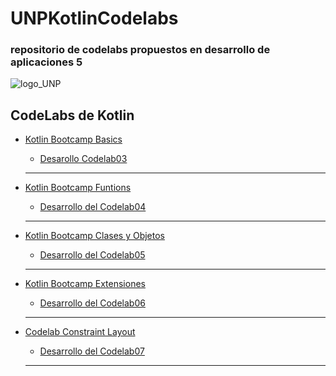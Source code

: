# UNPKotlinCodelabs
<h3>repositorio de codelabs propuestos en desarrollo de aplicaciones 5</h3>


![logo_UNP](https://github.com/user-attachments/assets/72e2ba77-7379-4de0-89f6-f8c346d9b1f7)

<h2>CodeLabs de Kotlin</h2>


* <a href="https://developer.android.com/codelabs/kotlin-bootcamp-basics">Kotlin Bootcamp Basics</a>
   - <a href="https://github.com/HaroldArguelloNic/UNPKotlinCodelabs/tree/main/CodeLab03">Desarollo Codelab03</a>
   ***
    
* <a href="https://developer.android.com/codelabs/kotlin-bootcamp-functions#0">Kotlin Bootcamp Funtions</a> 
  
   - <a href="https://github.com/HaroldArguelloNic/UNPKotlinCodelabs/tree/main/CodeLab04">Desarrollo del Codelab04</a>
  ***  
* <a href="https://developer.android.com/codelabs/kotlin-bootcamp-classes">Kotlin Bootcamp Clases y Objetos</a>
  
   - <a href="https://github.com/HaroldArguelloNic/UNPKotlinCodelabs/tree/main/CodeLab05">Desarrollo del Codelab05</a>
   ***
    
* <a href="https://developer.android.com/codelabs/kotlin-bootcamp-classes">Kotlin Bootcamp Extensiones</a>
  
   - <a href="https://github.com/HaroldArguelloNic/UNPKotlinCodelabs/tree/main/CodeLab06">Desarrollo del Codelab06</a>
   ***
* <a href="https://developer.android.com/codelabs/kotlin-bootcamp-classes">Codelab Constraint Layout</a>
  
   - <a href="https://github.com/HaroldArguelloNic/UNPKotlinCodelabs/tree/main/CodeLab07">Desarrollo del Codelab07</a>
   ***

